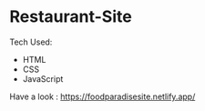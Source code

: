 # Restaurant-Site

Tech Used:

* HTML
* CSS
* JavaScript

Have a look : https://foodparadisesite.netlify.app/
